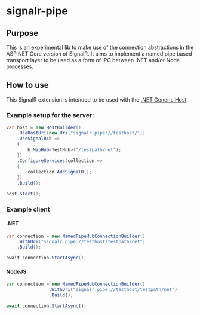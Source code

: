 # signalr-pipe

## Purpose
This is an experimental lib to make use of the connection abstractions in the ASP.NET Core version of SignalR. It aims to implement a named pipe based transport layer to be used as a form of IPC between .NET and/or Node processes. 

## How to use
This SignalR extension is intended to be used with the [.NET Generic Host](https://docs.microsoft.com/en-us/aspnet/core/fundamentals/host/generic-host).

### Example setup for the server:

```csharp
var host = new HostBuilder()
    .UseHostUri(new Uri("signalr.pipe://testhost/"))
    .UseSignalR(b =>
    {
        b.MapHub<TestHub>("/testpath/net");
    })
    .ConfigureServices(collection =>
    {
        collection.AddSignalR();
    })
    .Build();

host.Start();
```

### Example client

#### .NET

```csharp
var connection = new NamedPipeHubConnectionBuilder()
    .WithUri("signalr.pipe://testhost/testpath/net")
    .Build();

await connection.StartAsync();
```

#### NodeJS

```javascript
var connection = new NamedPipeHubConnectionBuilder()
                .WithUri("signalr.pipe://testhost/testpath/net")
                .Build();

await connection.StartAsync();
```